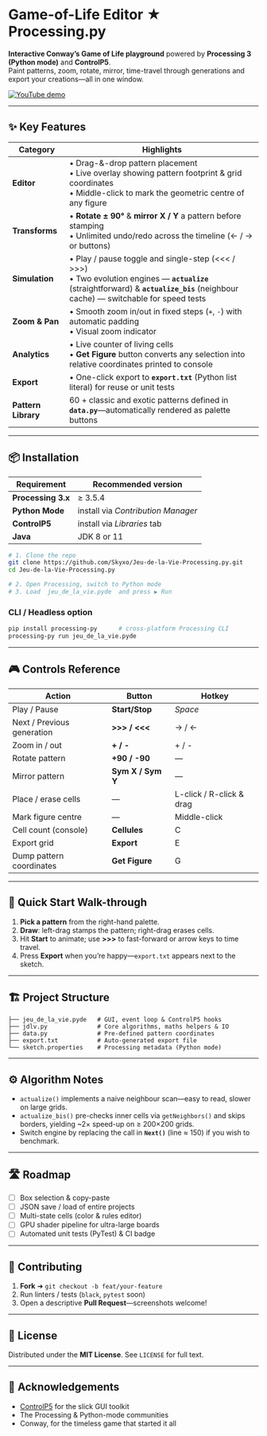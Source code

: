 # Game-of-Life Editor ★ Processing.py

**Interactive Conway’s Game of Life playground** powered by **Processing 3 (Python mode)** and **ControlP5**.  
Paint patterns, zoom, rotate, mirror, time-travel through generations and export your creations—all in one window.

[![YouTube demo](https://img.youtube.com/vi/4Upv88OFJC8/0.jpg)](https://youtu.be/4Upv88OFJC8)

---

## ✨ Key Features

| Category | Highlights |
|----------|------------|
| **Editor** | • Drag-&-drop pattern placement<br>• Live overlay showing pattern footprint & grid coordinates<br>• Middle-click to mark the geometric centre of any figure |
| **Transforms** | • **Rotate ± 90°** & **mirror X / Y** a pattern before stamping<br>• Unlimited undo/redo across the timeline (← / → or buttons) |
| **Simulation** | • Play / pause toggle and single-step (<<< / >>>)<br>• Two evolution engines — **`actualize`** (straightforward) & **`actualize_bis`** (neighbour cache) — switchable for speed tests |
| **Zoom & Pan** | • Smooth zoom in/out in fixed steps (`+`, `-`) with automatic padding<br>• Visual zoom indicator |
| **Analytics** | • Live counter of living cells<br>• **Get Figure** button converts any selection into relative coordinates printed to console |
| **Export** | • One-click export to **`export.txt`** (Python list literal) for reuse or unit tests |
| **Pattern Library** | 60 + classic and exotic patterns defined in **`data.py`**—automatically rendered as palette buttons |

---

## 📦 Installation

| Requirement          | Recommended version |
|----------------------|---------------------|
| **Processing 3.x**   | ≥ 3.5.4 |
| **Python Mode**      | install via *Contribution Manager* |
| **ControlP5**        | install via *Libraries* tab |
| **Java**             | JDK 8 or 11 |

```bash
# 1. Clone the repo
git clone https://github.com/Skyxo/Jeu-de-la-Vie-Processing.py.git
cd Jeu-de-la-Vie-Processing.py

# 2. Open Processing, switch to Python mode
# 3. Load  jeu_de_la_vie.pyde  and press ▶ Run
````

### CLI / Headless option

```bash
pip install processing-py      # cross-platform Processing CLI
processing-py run jeu_de_la_vie.pyde
```

---

## 🎮 Controls Reference

| Action                     | Button            | Hotkey                   |
| -------------------------- | ----------------- | ------------------------ |
| Play / Pause               | **Start/Stop**    | *Space*                  |
| Next / Previous generation | **>>> / <<<**     | → / ←                    |
| Zoom in / out              | **+ / -**         | + / -                    |
| Rotate pattern             | **+90 / -90**     | —                        |
| Mirror pattern             | **Sym X / Sym Y** | —                        |
| Place / erase cells        | —                 | L-click / R-click & drag |
| Mark figure centre         | —                 | Middle-click             |
| Cell count (console)       | **Cellules**      | C                        |
| Export grid                | **Export**        | E                        |
| Dump pattern coordinates   | **Get Figure**    | G                        |

---

## 🚀 Quick Start Walk-through

1. **Pick a pattern** from the right-hand palette.
2. **Draw**: left-drag stamps the pattern; right-drag erases cells.
3. Hit **Start** to animate; use **>>>** to fast-forward or arrow keys to time travel.
4. Press **Export** when you’re happy—`export.txt` appears next to the sketch.

---

## 🏗 Project Structure

```
├── jeu_de_la_vie.pyde   # GUI, event loop & ControlP5 hooks
├── jdlv.py              # Core algorithms, maths helpers & IO
├── data.py              # Pre-defined pattern coordinates
├── export.txt           # Auto-generated export file
└── sketch.properties    # Processing metadata (Python mode)
```

---

## ⚙️ Algorithm Notes

* `actualize()` implements a naive neighbour scan—easy to read, slower on large grids.
* `actualize_bis()` pre-checks inner cells via `getNeighbors()` and skips borders, yielding \~2× speed-up on ≥ 200×200 grids.
* Switch engine by replacing the call in **`Next()`** (line ≈ 150) if you wish to benchmark.

---

## 🛣 Roadmap

* [ ] Box selection & copy-paste
* [ ] JSON save / load of entire projects
* [ ] Multi-state cells (color & rules editor)
* [ ] GPU shader pipeline for ultra-large boards
* [ ] Automated unit tests (PyTest) & CI badge

---

## 🤝 Contributing

1. **Fork** ➜ `git checkout -b feat/your-feature`
2. Run linters / tests (`black`, `pytest` soon)
3. Open a descriptive **Pull Request**—screenshots welcome!

---

## 📜 License

Distributed under the **MIT License**. See `LICENSE` for full text.

---

## 🙏 Acknowledgements

* [ControlP5](http://www.sojamo.de/libraries/controlP5/) for the slick GUI toolkit
* The Processing & Python-mode communities
* Conway, for the timeless game that started it all
